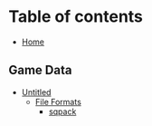 # Table of contents

* [Home](README.md)

## Game Data <a id="game-data-1"></a>

* [Untitled](game-data-1/untitled/README.md)
  * [File Formats](game-data-1/untitled/file-formats/README.md)
    * [sqpack](game-data-1/untitled/file-formats/sqpack.md)

